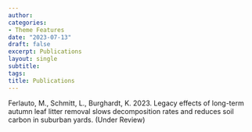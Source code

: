 ```yaml
---
author: 
categories:
- Theme Features
date: "2023-07-13"
draft: false
excerpt: Publications
layout: single
subtitle: 
tags:
title: Publications
---
```



Ferlauto, M., Schmitt, L.,  Burghardt, K. 2023. Legacy effects of long-term autumn leaf litter removal slows decomposition rates and reduces soil carbon in suburban yards. (Under Review)

